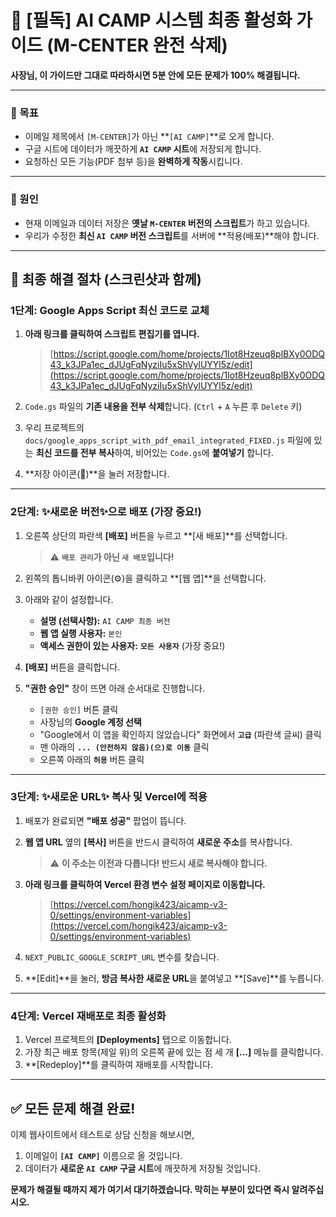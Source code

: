 # 🚨 [필독] AI CAMP 시스템 최종 활성화 가이드 (M-CENTER 완전 삭제)

**사장님, 이 가이드만 그대로 따라하시면 5분 안에 모든 문제가 100% 해결됩니다.**

---

### **🎯 목표**

-   이메일 제목에서 `[M-CENTER]`가 아닌 **`[AI CAMP]`**로 오게 합니다.
-   구글 시트에 데이터가 깨끗하게 **`AI CAMP` 시트**에 저장되게 합니다.
-   요청하신 모든 기능(PDF 첨부 등)을 **완벽하게 작동**시킵니다.

---

### **🤔 원인**

-   현재 이메일과 데이터 저장은 **옛날 `M-CENTER` 버전의 스크립트**가 하고 있습니다.
-   우리가 수정한 **최신 `AI CAMP` 버전 스크립트**를 서버에 **적용(배포)**해야 합니다.

---

## 🚀 **최종 해결 절차 (스크린샷과 함께)**

### **1단계: Google Apps Script 최신 코드로 교체**

1.  **아래 링크를 클릭하여 스크립트 편집기를 엽니다.**
    > [https://script.google.com/home/projects/1Iot8Hzeuq8plBXy0ODQ43_k3JPa1ec_dJUgFqNyziIu5xShVylUYYl5z/edit](https://script.google.com/home/projects/1Iot8Hzeuq8plBXy0ODQ43_k3JPa1ec_dJUgFqNyziIu5xShVylUYYl5z/edit)

2.  `Code.gs` 파일의 **기존 내용을 전부 삭제**합니다. (`Ctrl` + `A` 누른 후 `Delete` 키)

3.  우리 프로젝트의 `docs/google_apps_script_with_pdf_email_integrated_FIXED.js` 파일에 있는 **최신 코드를 전부 복사**하여, 비어있는 `Code.gs`에 **붙여넣기** 합니다.

4.  **저장 아이콘(💾)**을 눌러 저장합니다.

---

### **2단계: ✨새로운 버전✨으로 배포 (가장 중요!)**

1.  오른쪽 상단의 파란색 **[배포]** 버튼을 누르고 **[새 배포]**를 선택합니다.
    > ⚠️ **`배포 관리`가 아닌 `새 배포`입니다!**

2.  왼쪽의 톱니바퀴 아이콘(⚙️)을 클릭하고 **[웹 앱]**을 선택합니다.

3.  아래와 같이 설정합니다.
    -   **설명 (선택사항):** `AI CAMP 최종 버전`
    -   **웹 앱 실행 사용자:** `본인`
    -   **액세스 권한이 있는 사용자:** **`모든 사용자`** (가장 중요!)

4.  **[배포]** 버튼을 클릭합니다.

5.  **"권한 승인"** 창이 뜨면 아래 순서대로 진행합니다.
    -   `[권한 승인]` 버튼 클릭
    -   사장님의 **Google 계정 선택**
    -   "Google에서 이 앱을 확인하지 않았습니다" 화면에서 **`고급`** (파란색 글씨) 클릭
    -   맨 아래의 **`... (안전하지 않음)(으)로 이동`** 클릭
    -   오른쪽 아래의 **`허용`** 버튼 클릭

---

### **3단계: ✨새로운 URL✨ 복사 및 Vercel에 적용**

1.  배포가 완료되면 **"배포 성공"** 팝업이 뜹니다.
2.  **웹 앱 URL** 옆의 **[복사]** 버튼을 반드시 클릭하여 **새로운 주소**를 복사합니다.
    > ⚠️ **이 주소는 이전과 다릅니다! 반드시 새로 복사해야 합니다.**

3.  **아래 링크를 클릭하여 Vercel 환경 변수 설정 페이지로 이동합니다.**
    > [https://vercel.com/hongik423/aicamp-v3-0/settings/environment-variables](https://vercel.com/hongik423/aicamp-v3-0/settings/environment-variables)

4.  `NEXT_PUBLIC_GOOGLE_SCRIPT_URL` 변수를 찾습니다.

5.  **[Edit]**을 눌러, **방금 복사한 새로운 URL**을 붙여넣고 **[Save]**를 누릅니다.

---

### **4단계: Vercel 재배포로 최종 활성화**

1.  Vercel 프로젝트의 **[Deployments]** 탭으로 이동합니다.
2.  가장 최근 배포 항목(제일 위)의 오른쪽 끝에 있는 점 세 개 **[...]** 메뉴를 클릭합니다.
3.  **[Redeploy]**를 클릭하여 재배포를 시작합니다.

---

## ✅ **모든 문제 해결 완료!**

이제 웹사이트에서 테스트로 상담 신청을 해보시면,

1.  이메일이 **`[AI CAMP]`** 이름으로 올 것입니다.
2.  데이터가 **새로운 `AI CAMP` 구글 시트**에 깨끗하게 저장될 것입니다.

**문제가 해결될 때까지 제가 여기서 대기하겠습니다. 막히는 부분이 있다면 즉시 알려주십시오.** 